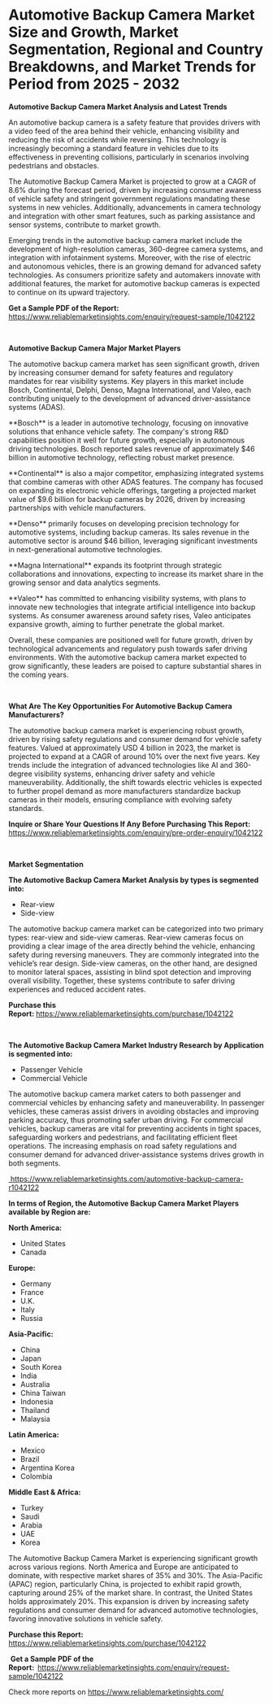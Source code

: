 <p><h1>Automotive Backup Camera Market Size and Growth, Market Segmentation, Regional and Country Breakdowns, and Market Trends for Period from 2025 -  2032</h1></p><p><strong>Automotive Backup Camera Market Analysis and Latest Trends</strong></p>
<p><p>An automotive backup camera is a safety feature that provides drivers with a video feed of the area behind their vehicle, enhancing visibility and reducing the risk of accidents while reversing. This technology is increasingly becoming a standard feature in vehicles due to its effectiveness in preventing collisions, particularly in scenarios involving pedestrians and obstacles.</p><p>The Automotive Backup Camera Market is projected to grow at a CAGR of 8.6% during the forecast period, driven by increasing consumer awareness of vehicle safety and stringent government regulations mandating these systems in new vehicles. Additionally, advancements in camera technology and integration with other smart features, such as parking assistance and sensor systems, contribute to market growth. </p><p>Emerging trends in the automotive backup camera market include the development of high-resolution cameras, 360-degree camera systems, and integration with infotainment systems. Moreover, with the rise of electric and autonomous vehicles, there is an growing demand for advanced safety technologies. As consumers prioritize safety and automakers innovate with additional features, the market for automotive backup cameras is expected to continue on its upward trajectory.</p></p>
<p><strong>Get a Sample PDF of the Report:&nbsp;</strong> <a href="https://www.reliablemarketinsights.com/enquiry/request-sample/1042122?utm_campaign=3493&utm_medium=2&utm_source=Github&utm_content=ia&utm_term=30032025&utm_id=automotive-backup-camera">https://www.reliablemarketinsights.com/enquiry/request-sample/1042122</a></p>
<p>&nbsp;</p>
<p><strong>Automotive Backup Camera Major Market Players</strong></p>
<p><p>The automotive backup camera market has seen significant growth, driven by increasing consumer demand for safety features and regulatory mandates for rear visibility systems. Key players in this market include Bosch, Continental, Delphi, Denso, Magna International, and Valeo, each contributing uniquely to the development of advanced driver-assistance systems (ADAS).</p><p>**Bosch** is a leader in automotive technology, focusing on innovative solutions that enhance vehicle safety. The company's strong R&D capabilities position it well for future growth, especially in autonomous driving technologies. Bosch reported sales revenue of approximately $46 billion in automotive technology, reflecting robust market presence.</p><p>**Continental** is also a major competitor, emphasizing integrated systems that combine cameras with other ADAS features. The company has focused on expanding its electronic vehicle offerings, targeting a projected market value of $9.6 billion for backup cameras by 2026, driven by increasing partnerships with vehicle manufacturers.</p><p>**Denso** primarily focuses on developing precision technology for automotive systems, including backup cameras. Its sales revenue in the automotive sector is around $46 billion, leveraging significant investments in next-generational automotive technologies.</p><p>**Magna International** expands its footprint through strategic collaborations and innovations, expecting to increase its market share in the growing sensor and data analytics segments.</p><p>**Valeo** has committed to enhancing visibility systems, with plans to innovate new technologies that integrate artificial intelligence into backup systems. As consumer awareness around safety rises, Valeo anticipates expansive growth, aiming to further penetrate the global market.</p><p>Overall, these companies are positioned well for future growth, driven by technological advancements and regulatory push towards safer driving environments. With the automotive backup camera market expected to grow significantly, these leaders are poised to capture substantial shares in the coming years.</p></p>
<p>&nbsp;</p>
<p><strong>What Are The Key Opportunities For Automotive Backup Camera Manufacturers?</strong></p>
<p><p>The automotive backup camera market is experiencing robust growth, driven by rising safety regulations and consumer demand for vehicle safety features. Valued at approximately USD 4 billion in 2023, the market is projected to expand at a CAGR of around 10% over the next five years. Key trends include the integration of advanced technologies like AI and 360-degree visibility systems, enhancing driver safety and vehicle maneuverability. Additionally, the shift towards electric vehicles is expected to further propel demand as more manufacturers standardize backup cameras in their models, ensuring compliance with evolving safety standards.</p></p>
<p><strong>Inquire or Share Your Questions If Any Before Purchasing This Report:</strong> <a href="https://www.reliablemarketinsights.com/enquiry/pre-order-enquiry/1042122?utm_campaign=3493&utm_medium=2&utm_source=Github&utm_content=ia&utm_term=30032025&utm_id=automotive-backup-camera">https://www.reliablemarketinsights.com/enquiry/pre-order-enquiry/1042122</a></p>
<p>&nbsp;</p>
<p><strong>Market Segmentation</strong></p>
<p><strong>The Automotive Backup Camera Market Analysis by types is segmented into:</strong></p>
<p><ul><li>Rear-view</li><li>Side-view</li></ul></p>
<p><p>The automotive backup camera market can be categorized into two primary types: rear-view and side-view cameras. Rear-view cameras focus on providing a clear image of the area directly behind the vehicle, enhancing safety during reversing maneuvers. They are commonly integrated into the vehicle’s rear design. Side-view cameras, on the other hand, are designed to monitor lateral spaces, assisting in blind spot detection and improving overall visibility. Together, these systems contribute to safer driving experiences and reduced accident rates.</p></p>
<p><strong>Purchase this Report:&nbsp;</strong><a href="https://www.reliablemarketinsights.com/purchase/1042122?utm_campaign=3493&utm_medium=2&utm_source=Github&utm_content=ia&utm_term=30032025&utm_id=automotive-backup-camera">https://www.reliablemarketinsights.com/purchase/1042122</a></p>
<p>&nbsp;</p>
<p><strong>The Automotive Backup Camera Market Industry Research by Application is segmented into:</strong></p>
<p><ul><li>Passenger Vehicle</li><li>Commercial Vehicle</li></ul></p>
<p><p>The automotive backup camera market caters to both passenger and commercial vehicles by enhancing safety and maneuverability. In passenger vehicles, these cameras assist drivers in avoiding obstacles and improving parking accuracy, thus promoting safer urban driving. For commercial vehicles, backup cameras are vital for preventing accidents in tight spaces, safeguarding workers and pedestrians, and facilitating efficient fleet operations. The increasing emphasis on road safety regulations and consumer demand for advanced driver-assistance systems drives growth in both segments.</p></p>
<p><a href="https://www.reliablemarketinsights.com/automotive-backup-camera-r1042122?utm_campaign=3493&utm_medium=2&utm_source=Github&utm_content=ia&utm_term=30032025&utm_id=automotive-backup-camera">&nbsp;https://www.reliablemarketinsights.com/automotive-backup-camera-r1042122</a></p>
<p><strong>In terms of Region, the Automotive Backup Camera Market Players available by Region are:</strong></p>
<p>
    <p> <strong> North America: </strong>
        <ul>
            <li>United States</li>
            <li>Canada</li>
        </ul>
        </p> 
    <p> <strong> Europe: </strong>
        <ul>
            <li>Germany</li>
            <li>France</li>
            <li>U.K.</li>
            <li>Italy</li>
            <li>Russia</li>
        </ul>
        </p> 
    <p> <strong> Asia-Pacific: </strong>
        <ul>
            <li>China</li>
            <li>Japan</li>
            <li>South Korea</li>
            <li>India</li>
            <li>Australia</li>
            <li>China Taiwan</li>
            <li>Indonesia</li>
            <li>Thailand</li>
            <li>Malaysia</li>
        </ul>
        </p> 
    <p> <strong> Latin America: </strong>
        <ul>
            <li>Mexico</li>
            <li>Brazil</li>
            <li>Argentina Korea</li>
            <li>Colombia</li>
        </ul>
        </p> 
    <p> <strong> Middle East & Africa: </strong>
        <ul>
            <li>Turkey</li>
            <li>Saudi</li>
            <li>Arabia</li>
            <li>UAE</li>
            <li>Korea</li>
        </ul>
    </p>
    </p>
<p><p>The Automotive Backup Camera Market is experiencing significant growth across various regions. North America and Europe are anticipated to dominate, with respective market shares of 35% and 30%. The Asia-Pacific (APAC) region, particularly China, is projected to exhibit rapid growth, capturing around 25% of the market share. In contrast, the United States holds approximately 20%. This expansion is driven by increasing safety regulations and consumer demand for advanced automotive technologies, favoring innovative solutions in vehicle safety.</p></p>
<p><strong>Purchase this Report: </strong><a href="https://www.reliablemarketinsights.com/purchase/1042122?utm_campaign=3493&utm_medium=2&utm_source=Github&utm_content=ia&utm_term=30032025&utm_id=automotive-backup-camera">https://www.reliablemarketinsights.com/purchase/1042122</a></p>
<p>&nbsp;<strong>Get a Sample PDF of the Report:&nbsp;&nbsp;</strong><a href="https://www.reliablemarketinsights.com/enquiry/request-sample/1042122?utm_campaign=3493&utm_medium=2&utm_source=Github&utm_content=ia&utm_term=30032025&utm_id=automotive-backup-camera">https://www.reliablemarketinsights.com/enquiry/request-sample/1042122</a></p>
<p><strong></strong></p>
<p>Check more reports on <a href="https://www.reliablemarketinsights.com/?utm_campaign=3493&utm_medium=2&utm_source=Github&utm_content=ia&utm_term=30032025&utm_id=automotive-backup-camera">https://www.reliablemarketinsights.com/</a></p>